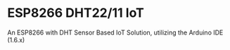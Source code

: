 # ESP8266 DHT22/11 IoT
An ESP8266 with DHT Sensor Based IoT Solution, utilizing the Arduino IDE (1.6.x) 
